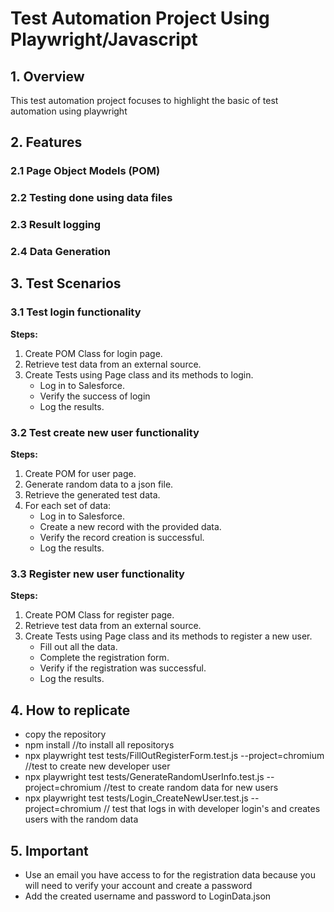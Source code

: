 # Test Automation Project Using Playwright/Javascript
## 1. Overview

This test automation project focuses to highlight the basic of test automation using playwright

## 2. Features

### 2.1 Page Object Models (POM) 

### 2.2 Testing done using data files

### 2.3 Result logging

### 2.4 Data Generation

## 3. Test Scenarios

### 3.1 Test login functionality

**Steps:**

1. Create POM Class for login page.
2. Retrieve test data from an external source.
3. Create Tests using Page class and its methods to login.
   - Log in to Salesforce.
   - Verify the success of login
   - Log the results.

### 3.2 Test create new user functionality


**Steps:**

1. Create POM for user page.
2. Generate random data to a json file.
3. Retrieve the generated test data.
4. For each set of data:
   - Log in to Salesforce.
   - Create a new record with the provided data.
   - Verify the record creation is successful.
   - Log the results.

### 3.3 Register new user functionality


**Steps:**

1. Create POM Class for register page.
2. Retrieve test data from an external source.
3. Create Tests using Page class and its methods to register a new user.
   - Fill out all the data.
   - Complete the registration form.
   - Verify if the registration was successful.
   - Log the results.
     
## 4. How to replicate
- copy the repository
- npm install //to install all repositorys
- npx playwright test tests/FillOutRegisterForm.test.js --project=chromium //test to create new developer user
- npx playwright test tests/GenerateRandomUserInfo.test.js --project=chromium //test to create random data for new users
- npx playwright test tests/Login_CreateNewUser.test.js --project=chromium // test that logs in with developer login's and creates users with the random data

## 5. Important
- Use an email you have access to for the registration data because you will need to verify your account and create a password
- Add the created username and password to LoginData.json
